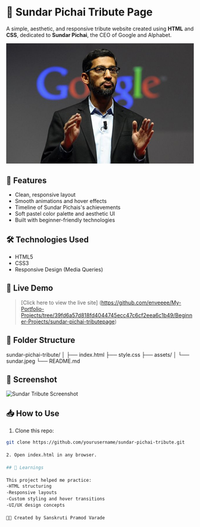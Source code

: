 # 🌟 Sundar Pichai Tribute Page

A simple, aesthetic, and responsive tribute website created using **HTML** and **CSS**, dedicated to **Sundar Pichai**, the CEO of Google and Alphabet.

![Preview](assets/sundar.jpeg)


## 📌 Features

- Clean, responsive layout
- Smooth animations and hover effects
- Timeline of Sundar Pichais's achievements
- Soft pastel color palette and aesthetic UI
- Built with beginner-friendly technologies

## 🛠️ Technologies Used

- HTML5
- CSS3
- Responsive Design (Media Queries)

## 🚀 Live Demo

> [Click here to view the live site]
(https://github.com/enveeee/My-Portfolio-Projects/tree/39fd6a57d818fd4044745ecc47c6cf2eea6c1b49/Beginner-Projects/sundar-pichai-tributepage)

## 📂 Folder Structure

sundar-pichai-tribute/
│
├── index.html
├── style.css
├── assets/
│ └── sundar.jpeg
└── README.md

## 📸 Screenshot

![Sundar Tribute Screenshot](assets/sundar.jpg)

## 📥 How to Use

1. Clone this repo:
```bash
git clone https://github.com/yourusername/sundar-pichai-tribute.git

2. Open index.html in any browser.

## 🧠 Learnings

This project helped me practice:
-HTML structuring
-Responsive layouts
-Custom styling and hover transitions
-UI/UX design concepts

🧑‍💻 Created by Sanskruti Pramod Varade
